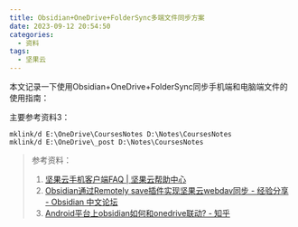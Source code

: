 ```yaml
---
title: Obsidian+OneDrive+FolderSync多端文件同步方案
date: 2023-09-12 20:54:50
categories:
  - 资料
tags:
  - 坚果云
---
```

本文记录一下使用Obsidian+OneDrive+FolderSync同步手机端和电脑端文件的使用指南：
<!--more-->
主要参考资料3：
```
mklink/d E:\OneDrive\CoursesNotes D:\Notes\CoursesNotes
mklink/d E:\OneDrive\_post D:\Notes\CoursesNotes
```
> 参考资料：
> 1. [坚果云手机客户端FAQ | 坚果云帮助中心](https://help.jianguoyun.com/?page_id=864)
> 2. [Obsidian通过Remotely save插件实现坚果云webdav同步 - 经验分享 - Obsidian 中文论坛](https://forum-zh.obsidian.md/t/topic/5367?page=4)
> 3. [Android平台上obsidian如何和onedrive联动? - 知乎](https://www.zhihu.com/question/475280128/answer/2422842141)